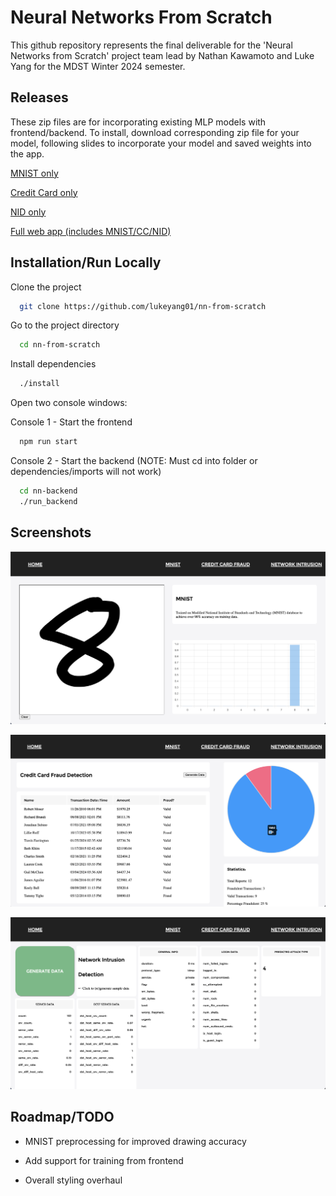 # Neural Networks From Scratch

This github repository represents the final deliverable for the 'Neural Networks from Scratch' project team lead by Nathan Kawamoto and Luke Yang for the MDST Winter 2024 semester.

## Releases

These zip files are for incorporating existing MLP models with frontend/backend. To install, download corresponding zip file for your model, following slides to incorporate your model and saved weights into the app.

[MNIST only](https://github.com/lukeyang01/nn-from-scratch/archive/refs/tags/MNIST_ONLY.zip)

[Credit Card only](https://github.com/lukeyang01/nn-from-scratch/archive/refs/tags/CC-ONLY.zip)

[NID only](https://github.com/lukeyang01/nn-from-scratch/archive/refs/tags/NID-ONLY.zip)

[Full web app (includes MNIST/CC/NID)](https://github.com/lukeyang01/nn-from-scratch/archive/refs/tags/FULL-APP.zip)

## Installation/Run Locally

Clone the project

```bash
  git clone https://github.com/lukeyang01/nn-from-scratch
```

Go to the project directory

```bash
  cd nn-from-scratch
```

Install dependencies

```bash
  ./install
```

Open two console windows:

Console 1 - Start the frontend

```bash
  npm run start
```

Console 2 - Start the backend (NOTE: Must cd into folder or dependencies/imports will not work)

```bash
  cd nn-backend
  ./run_backend
```

## Screenshots

![MNIST](/screenshots/mnist_preview.png)

![Credit Card](/screenshots/credit_card_preview.png)

![Network Intrusion](/screenshots/nid_preview.png)

## Roadmap/TODO

- MNIST preprocessing for improved drawing accuracy

- Add support for training from frontend

- Overall styling overhaul
